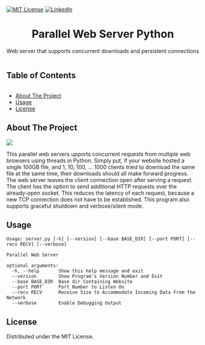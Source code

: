 [![MIT License][license-shield]][license-url]
[![LinkedIn][linkedin-shield]][linkedin-url]
<br>

<h1 align='center'> Parallel Web Server Python </h1>
<p align='center'>Web server that supports concurrent downloads and persistent connections</p>
<summary><h2 style="display: inline-block">Table of Contents</h2></summary>

- [About The Project](#about)
- [Usage](#start)
- [License](#license)

<h2 id='about'>About The Project</h2>
<img src='Screenshot.png'>
<p>This parallel web servers upports concurrent requests from multiple web browsers using threads in Python. Simply put, if your website hosted a single 100GB file, and 1, 10, 100, ... 1000 clients tried to download the same file at the same time, their downloads should all make forward progress. The web server leaves the client connection open after serving a request. The client has the option to send additional HTTP requests over the already-open socket. This reduces the latency of each request, because a new TCP connection does not have to be established. This program also supports graceful shutdown and verbose/silent mode.</p>

<h2 id='start'>Usage</h2>

```
Usage: server.py [-h] [--version] [--base BASE_DIR] [--port PORT] [--recv RECV] [--verbose]

Parallel Web Server

optional arguments:
  -h, --help       Show this help message and exit
  --version        Show Program's Version Number and Exit
  --base BASE_DIR  Base dir Containing Website
  --port PORT      Port Number to Listen On
  --recv RECV      Receive Size to Accommodate Incoming Data From the Network
  --verbose        Enable Debugging Output
```

<h2 id='license'>License</h2>
<p>Distributed under the MIT License.</p>

[license-shield]: https://img.shields.io/github/license/othneildrew/Best-README-Template.svg?style=for-the-badge
[license-url]: https://github.com/i0nics/mac-app-store/blob/main/LICENSE
[linkedin-shield]: https://img.shields.io/badge/-LinkedIn-black.svg?style=for-the-badge&logo=linkedin&colorB=555
[linkedin-url]: https://linkedin.com/in/bikramce
